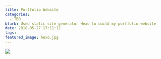 ```yaml
---
title: Portfolio Website
categories:
  - TBD
blurb: Used static site generator Hexo to build my portfolio website 
date: 2018-05-27 17:11:12
tags:
featured_image: hexo.jpg
---
```


![](hexo.jpg)
